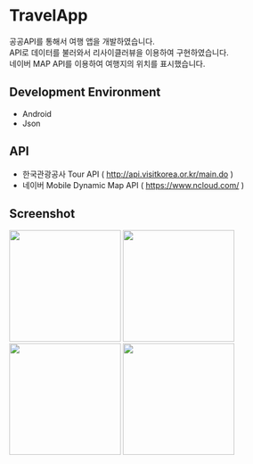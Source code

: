 # TravelApp

공공API를 통해서 여행 앱을 개발하였습니다.<br />
API로 데이터를 불러와서 리사이클러뷰을 이용하여 구현하였습니다.<br />
네이버 MAP API를 이용하여 여행지의 위치를 표시했습니다.

## Development Environment
- Android 
- Json

## API
- 한국관광공사 Tour API ( http://api.visitkorea.or.kr/main.do )
- 네이버 Mobile Dynamic Map API ( https://www.ncloud.com/ )

## Screenshot
<img src="https://user-images.githubusercontent.com/56014943/98143788-e52e0880-1f0c-11eb-8f04-746b4d4139f4.png" width="200"></img>
<img src="https://user-images.githubusercontent.com/56014943/98143794-e6f7cc00-1f0c-11eb-9afb-2e089b8e7305.png" width="200"></img>
<img src="https://user-images.githubusercontent.com/56014943/98143772-dfd0be00-1f0c-11eb-994c-25be263a903c.png" width="200"></img>
<img src="https://user-images.githubusercontent.com/56014943/98143845-f840d880-1f0c-11eb-9ecd-eb08b22e8b86.png" width="200"></img>



